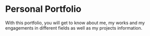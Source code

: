 # Personal Portfolio
With this portfolio, you will get to know about me, my works and my engagements in different fields as well as my projects information.
